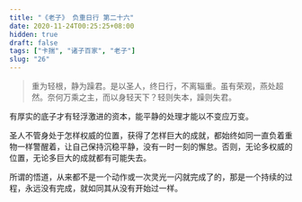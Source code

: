 ```yaml
---
title: "《老子》 负重日行 第二十六"
date: 2020-11-24T00:25:25+08:00
hidden: true
draft: false
tags: ["卡揣", "诸子百家", "老子"]
slug: "26"
---
```


> 重为轻根，静为躁君。是以圣人，终日行，不离辎重。虽有荣观，燕处超然。奈何万乘之主，而以身轻天下？轻则失本，躁则失君。

有厚实的底子才有轻浮激进的资本，能平静的处理才能以不变应万变。

圣人不管身处于怎样权威的位置，获得了怎样巨大的成就，都始终如同一直负着重物一样警醒着，让自己保持沉稳平静，没有一时一刻的懈怠。否则，无论多权威的位置，无论多巨大的成就都有可能失去。

所谓的悟道，从来都不是一个动作或一次灵光一闪就完成了的，那是一个持续的过程，永远没有完成，就如同其从没有开始过一样。